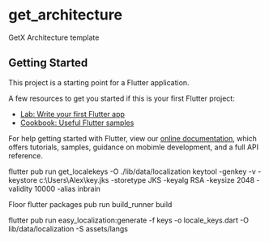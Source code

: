 # get_architecture

GetX Architecture template

## Getting Started

This project is a starting point for a Flutter application.

A few resources to get you started if this is your first Flutter project:

- [Lab: Write your first Flutter app](https://flutter.dev/docs/get-started/codelab)
- [Cookbook: Useful Flutter samples](https://flutter.dev/docs/cookbook)

For help getting started with Flutter, view our
[online documentation](https://flutter.dev/docs), which offers tutorials,
samples, guidance on mobimle development, and a full API reference.

flutter pub run get_localekeys -O ./lib/data/localization
keytool -genkey -v -keystore c:\Users\Alex\key.jks -storetype JKS -keyalg RSA -keysize 2048 -validity 10000 -alias inbrain

Floor
flutter packages pub run build_runner build

flutter pub run easy_localization:generate -f keys -o locale_keys.dart -O lib/data/localization -S assets/langs